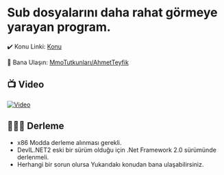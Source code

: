 # Sub dosyalarını daha rahat görmeye yarayan program.

✔️ Konu Linki: [Konu](https://www.mmotutkunlari.com/konu/sub-dosyalarini-daha-rahat-gormeye-yarayan-program.11879/)

📣 Bana Ulaşın: [MmoTutkunları/AhmetTeyfik](https://www.mmotutkunlari.com/uye/ahmetteyfik.7300/)

## 📺 Video
[![Video](https://img.youtube.com/vi/Qko47-9MR98/maxresdefault.jpg)](https://www.youtube.com/watch?v=Qko47-9MR98)


## 👨🏻‍💻 Derleme
- x86 Modda derleme alınması gerekli.
- DevIL.NET2 eski bir sürüm olduğu için .Net Framework 2.0 sürümünde derlenmeli.
- Herhangi bir sorun olursa Yukarıdakı konudan bana ulaşabilirsiniz.
